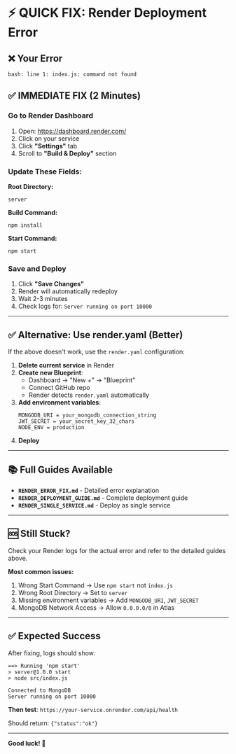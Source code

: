 # ⚡ QUICK FIX: Render Deployment Error

## ❌ Your Error
```
bash: line 1: index.js: command not found
```

## ✅ IMMEDIATE FIX (2 Minutes)

### **Go to Render Dashboard**

1. Open: https://dashboard.render.com/
2. Click on your service
3. Click **"Settings"** tab
4. Scroll to **"Build & Deploy"** section

### **Update These Fields:**

**Root Directory:**
```
server
```

**Build Command:**
```
npm install
```

**Start Command:**
```
npm start
```

### **Save and Deploy**

1. Click **"Save Changes"**
2. Render will automatically redeploy
3. Wait 2-3 minutes
4. Check logs for: `Server running on port 10000`

---

## ✅ Alternative: Use render.yaml (Better)

If the above doesn't work, use the `render.yaml` configuration:

1. **Delete current service** in Render
2. **Create new Blueprint**:
   - Dashboard → "New +" → "Blueprint"
   - Connect GitHub repo
   - Render detects `render.yaml` automatically
3. **Add environment variables**:
   ```
   MONGODB_URI = your_mongodb_connection_string
   JWT_SECRET = your_secret_key_32_chars
   NODE_ENV = production
   ```
4. **Deploy**

---

## 📚 Full Guides Available

- **`RENDER_ERROR_FIX.md`** - Detailed error explanation
- **`RENDER_DEPLOYMENT_GUIDE.md`** - Complete deployment guide
- **`RENDER_SINGLE_SERVICE.md`** - Deploy as single service

---

## 🆘 Still Stuck?

Check your Render logs for the actual error and refer to the detailed guides above.

**Most common issues:**
1. Wrong Start Command → Use `npm start` not `index.js`
2. Wrong Root Directory → Set to `server`
3. Missing environment variables → Add `MONGODB_URI`, `JWT_SECRET`
4. MongoDB Network Access → Allow `0.0.0.0/0` in Atlas

---

## ✅ Expected Success

After fixing, logs should show:
```
==> Running 'npm start'
> server@1.0.0 start
> node src/index.js

Connected to MongoDB
Server running on port 10000
```

**Then test**: `https://your-service.onrender.com/api/health`

Should return: `{"status":"ok"}`

---

**Good luck! 🚀**
